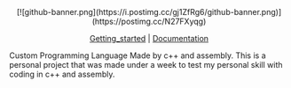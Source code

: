 <div align="center">
<div>
    [![github-banner.png](https://i.postimg.cc/gj1ZfRg6/github-banner.png)](https://postimg.cc/N27FXyqg)
</div>

[Getting_started] | [Documentation]
</div>

Custom Programming Language Made by c++ and assembly. This is a personal project that was made under a week to test my personal skill with coding in c++ and assembly.

[Getting_Started]: https://www.google.com/get-started
[Documentation]:  https://www.google.com/documentation

